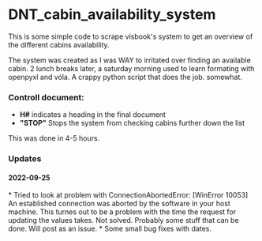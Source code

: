 # DNT_cabin_availability_system
This is some simple code to scrape visbook's system to get an overview of the different cabins availability.

The system was created as I was WAY to irritated over finding an available cabin. 2 lunch breaks later, a saturday morning used to learn formating with openpyxl and vóla. A crappy python script that does the job. somewhat.


<h3>Controll document:</h3>

* **H#** indicates a heading in the final document
* **"STOP"** Stops the system from checking cabins further down the list

This was done in 4-5 hours.

<h3>Updates</h3>
<h4>2022-09-25</h4>
* Tried to look at problem with ConnectionAbortedError: [WinError 10053] An established connection was aborted by the software in your host machine. This turnes out to be a problem with the time the request for updating the values takes. Not solved. Probably some stuff that can be done. Will post as an issue.
* Some small bug fixes with dates.
